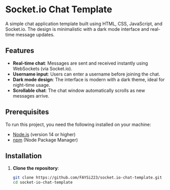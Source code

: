 # Socket.io Chat Template

A simple chat application template built using HTML, CSS, JavaScript, and Socket.io. The design is minimalistic with a dark mode interface and real-time message updates.

## Features
- **Real-time chat**: Messages are sent and received instantly using WebSockets (via Socket.io).
- **Username input**: Users can enter a username before joining the chat.
- **Dark mode design**: The interface is modern with a dark theme, ideal for night-time usage.
- **Scrollable chat**: The chat window automatically scrolls as new messages arrive.

## Prerequisites
To run this project, you need the following installed on your machine:
- [Node.js](https://nodejs.org/) (version 14 or higher)
- [npm](https://www.npmjs.com/) (Node Package Manager)

## Installation

1. **Clone the repository**:
   ```bash
   git clone https://github.com/FAYSi223/socket.io-chat-template.git
   cd socket-io-chat-template
